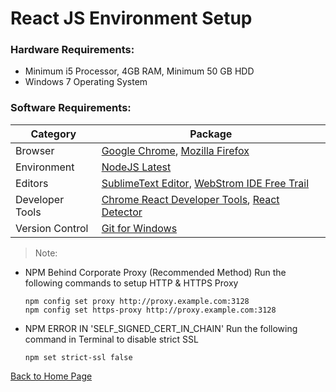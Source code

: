 # React JS Environment Setup

### Hardware Requirements:
* Minimum i5 Processor, 4GB RAM, Minimum 50 GB HDD
* Windows 7 Operating System

### Software Requirements:

Category | Package
-------- | -------
Browser | [Google Chrome](https://www.google.co.in/intl/en/chrome/browser/desktop/index.html), [Mozilla Firefox](https://www.mozilla.org/en-US/firefox/new/)
Environment | [NodeJS Latest](https://nodejs.org/en/)
Editors  | [SublimeText Editor](https://www.sublimetext.com/3), [WebStrom IDE Free Trail](https://www.jetbrains.com/webstorm/download/#section=windows-version)
Developer Tools | [Chrome React Developer Tools](https://github.com/facebook/react-devtools), [React Detector](https://github.com/kentcdodds/react-detector)
Version Control | [Git for Windows](https://git-scm.com/downloads)

>Note:
* NPM Behind Corporate Proxy (Recommended Method) 
  Run the following commands to setup HTTP & HTTPS Proxy 
  
  ```
  npm config set proxy http://proxy.example.com:3128
  npm config set https-proxy http://proxy.example.com:3128
  ```
  
* NPM ERROR IN 'SELF_SIGNED_CERT_IN_CHAIN'
  Run the following command in Terminal to disable strict SSL  
  
  ```
  npm set strict-ssl false
  ```


[Back to Home Page](https://github.com/santhoshthepro/reactjs#table-of-contents)
